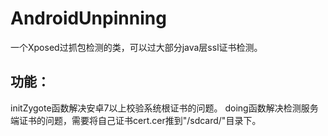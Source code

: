 # AndroidUnpinning
  一个Xposed过抓包检测的类，可以过大部分java层ssl证书检测。
## 功能：
  initZygote函数解决安卓7以上校验系统根证书的问题。
  doing函数解决检测服务端证书的问题，需要将自己证书cert.cer推到"/sdcard/"目录下。
  
